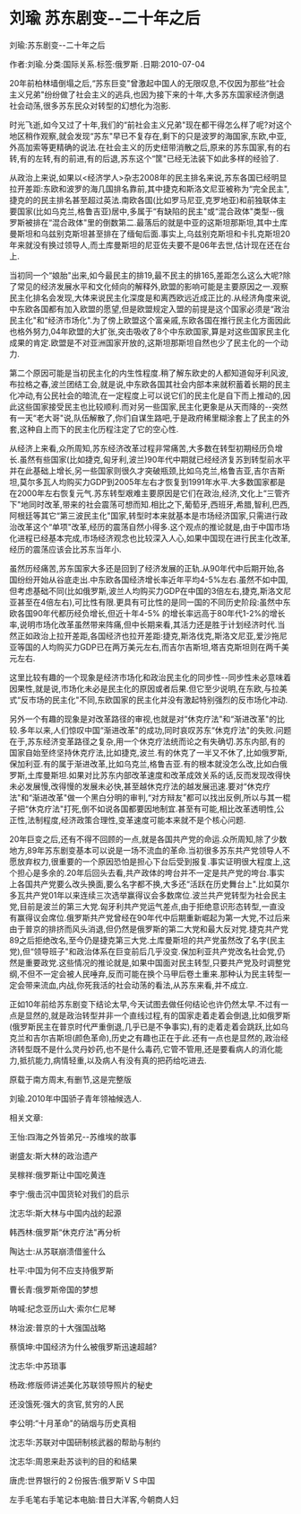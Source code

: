 # 刘瑜  苏东剧变--二十年之后    
    
刘瑜:苏东剧变--二十年之后    
作者:刘瑜.分类:国际关系.标签:俄罗斯 .日期:2010-07-04    
20年前柏林墙倒塌之后,“苏东巨变"曾激起中国人的无限叹息,不仅因为那些“社会主义兄弟"纷纷做了社会主义的逃兵,也因为接下来的十年,大多苏东国家经济倒退社会动荡,很多苏东民众对转型的幻想化为泡影.    
时光飞逝,如今又过了十年,我们的“前社会主义兄弟"现在都干得怎么样了呢?对这个地区稍作观察,就会发现“苏东"早已不复存在,剩下的只是波罗的海国家,东欧,中亚,外高加索等更精确的说法.在社会主义的历史纽带消散之后,原来的苏东国家,有的右转,有的左转,有的前进,有的后退,苏东这个“筐"已经无法装下如此多样的经验了.    
从政治上来说,如果以<经济学人>杂志2008年的民主排名来说,苏东各国已经明显拉开差距:东欧和波罗的海几国排名靠前,其中捷克和斯洛文尼亚被称为“完全民主",捷克的的民主排名甚至超过英法.南欧各国(比如罗马尼亚,克罗地亚)和前独联体主要国家(比如乌克兰,格鲁吉亚)居中,多属于“有缺陷的民主"或“混合政体"类型--俄罗斯被排在“混合政体"里的倒数第二.最落后的就是中亚的这斯坦那斯坦,其中土库曼斯坦和乌兹别克斯坦甚至排在了缅甸后面.事实上,乌兹别克斯坦和卡扎克斯坦20年来就没有换过领导人,而土库曼斯坦的尼亚佐夫要不是06年去世,估计现在还在台上.    
当初同一个“娘胎"出来,如今最民主的排19,最不民主的排165,差距怎么这么大呢?除了常见的经济发展水平和文化倾向的解释外,欧盟的影响可能是主要原因之一.观察民主化排名会发现,大体来说民主化深度是和离西欧远近成正比的.从经济角度来说,中东欧各国都有加入欧盟的愿望,但是欧盟规定入盟的前提是这个国家必须是“政治民主化"和“经济市场化".为了傍上欧盟这个富亲戚,东欧各国在推行民主化方面因此也格外努力,04年欧盟的大扩张,突击吸收了8个中东欧国家,算是对这些国家民主化成果的肯定.欧盟是不对亚洲国家开放的,这斯坦那斯坦自然也少了民主化的一个动力.    
第二个原因可能是当初民主化的内生性程度.稍了解东欧史的人都知道匈牙利风波,布拉格之春,波兰团结工会,就是说,中东欧各国其社会内部本来就积蓄着长期的民主化冲动,有公民社会的暗流,在一定程度上可以说它们的民主化是自下而上推动的,因此这些国家接受民主也比较顺利.而对另一些国家,民主化更象是从天而降的--突然有一天“老大哥"说,队伍解散了,你们自谋生路吧,于是政府稀里糊涂套上了民主的外套,这种自上而下的民主化历程注定了它的空心性.    
从经济上来看,众所周知,苏东经济改革过程非常痛苦,大多数在转型初期经历负增长.虽然有些国家(比如捷克,匈牙利,波兰)90年代中期就已经经济复苏到转型前水平并在此基础上增长,另一些国家则很久才突破瓶颈,比如乌克兰,格鲁吉亚,吉尔吉斯坦,莫尔多瓦人均购买力GDP到2005年左右才恢复到1991年水平.大多数国家都是在2000年左右恢复元气.苏东转型艰难主要原因是它们在政治,经济,文化上“三管齐下"地同时改革,带来的社会震荡可想而知.相比之下,葡萄牙,西班牙,希腊,智利,巴西,阿根廷等其它“第三波民主化"国家,转型时本来就基本是市场经济国家,只需进行政治改革这个“单项"改革,经历的震荡自然小得多.这个观点的推论就是,由于中国市场化进程已经基本完成,市场经济观念也比较深入人心,如果中国现在进行民主化改革,经历的震荡应该会比苏东当年小.    
虽然历经痛苦,苏东国家大多还是回到了经济发展的正轨.从90年代中后期开始,各国纷纷开始从谷底走出.中东欧各国经济增长率近年平均4-5%左右.虽然不如中国,但考虑基础不同(比如俄罗斯,波兰人均购买力GDP在中国的3倍左右,捷克,斯洛文尼亚甚至在4倍左右),可比性有限.更具有可比性的是同一国的不同历史阶段:虽然中东欧各国90年代都历经负增长,但近十年4-5% 的增长率远高于80年代1-2%的增长率,说明市场化改革虽然带来阵痛,但中长期来看,其活力还是胜于计划经济时代.当然正如政治上拉开差距,各国经济也拉开差距:捷克,斯洛伐克,斯洛文尼亚,爱沙拖尼亚等国的人均购买力GDP已在两万美元左右,而吉尔吉斯坦,塔吉克斯坦则在两千美元左右.    
这里比较有趣的一个现象是经济市场化和政治民主化的同步性--同步性未必意味着因果性,就是说,市场化未必是民主化的原因或者后果.但它至少说明,在东欧,与拉美式“反市场的民主化"不同,东欧国家的民主化并没有激起特别强烈的反市场化冲动.    
另外一个有趣的现象是对改革路径的审视,也就是对“休克疗法"和“渐进改革"的比较.多年以来,人们惊叹中国“渐进改革"的成功,同时哀叹苏东“休克疗法"的失败.问题在于,苏东经济变革路径之复杂,用一个休克疗法统而论之有失确切.苏东内部,有的国家自始至终坚持休克疗法,比如捷克,波兰.有的休克了一半又不休了,比如俄罗斯,保加利亚.有的属于渐进改革,比如乌克兰,格鲁吉亚.有的根本就没怎么改,比如白俄罗斯,土库曼斯坦.如果对比苏东内部改革速度和改革成效关系的话,反而发现改得快未必发展慢,改得慢的发展未必快,甚至越休克疗法的越发展迅速.要对“休克疗法"和“渐进改革"做一个黑白分明的审判,“对方辩友"都可以找出反例,所以与其一棍子把“休克疗法"打死,倒不如说各国都要因地制宜.甚至有可能,相比改革透明性,公正性,法制程度,经济政策合理性,变革速度可能本来就不是个核心问题.    
20年巨变之后,还有不得不回顾的一点,就是各国共产党的命运.众所周知,除了少数地方,89年苏东剧变基本可以说是一场不流血的革命.当初很多苏东共产党领导人不愿放弃权力,很重要的一个原因恐怕是担心下台后受到报复.事实证明很大程度上,这个担心是多余的.20年后回头去看,共产政体的垮台并不一定是共产党的垮台.事实上各国共产党要么改头换面,要么名字都不换,大多还“活跃在历史舞台上".比如莫尔多瓦共产党01年以来连续三次选举赢得议会多数席位.波兰共产党转型为社会民主党,目前是波兰的第三大党.匈牙利共产党运气差点,由于拒绝意识形态转型,一直没有赢得议会席位.俄罗斯共产党曾经在90年代中后期重新崛起为第一大党,不过后来由于普京的排挤而风头消退,但仍然是俄罗斯的第二大党和最大反对党.捷克共产党89之后拒绝改名,至今仍是捷克第三大党.土库曼斯坦的共产党虽然改了名字(民主党),但“领导班子"和政治体系在巨变前后几乎没变.保加利亚共产党改名社会党,仍然是重要政党.这些情况的推论就是,如果中国面对民主转型,只要共产党及时调整党纲,不但不一定会被人民唾弃,反而可能在换个马甲后卷土重来.那种认为民主转型一定会带来流血,内战,你死我活的社会动荡的看法,从苏东来看,并不成立.    
正如10年前给苏东剧变下结论太早,今天试图去做任何结论也许仍然太早.不过有一点是显然的,就是政治转型并非一个直线过程,有的国家走着走着会倒退,比如俄罗斯(俄罗斯民主在普京时代严重倒退,几乎已是不争事实),有的走着走着会跳跃,比如乌克兰和吉尔吉斯坦(颜色革命),历史之有趣也正在于此.还有一点也是显然的,政治经济转型既不是什么灵丹妙药,也不是什么毒药,它管不管用,还是要看病人的消化能力,抵抗能力,病情轻重,以及病人有没有真的把药给吃进去.    
原载于南方周末,有删节,这是完整版    
刘瑜.2010年中国骄子青年领袖候选人.    
    
相关文章:    
王怡:四海之外皆弟兄--苏维埃的故事    
谢盛友:斯大林的政治遗产    
吴稼祥:俄罗斯让中国吃黄连    
李宁:俄击沉中国货轮对我们的启示    
沈志华:斯大林与中国内战的起源    
韩西林:俄罗斯“休克疗法"再分析    
陶达士:从苏联崩溃借鉴什么    
杜平:中国为何不应支持俄罗斯    
曹长青:俄罗斯帝国的梦想    
呐喊:纪念亚历山大·索尔仁尼琴    
林治波:普京的十大强国战略    
蔡慎坤:中国经济为什么被俄罗斯迅速超越?    
沈志华:中苏琐事    
杨政:修版师讲述美化苏联领导照片的秘史    
还没饿死:强大的贪官,贫穷的人民    
李公明:“十月革命"的硝烟与历史真相    
沈志华:苏联对中国研制核武器的帮助与制约    
沈志华:周恩来赴苏谈判的目的和结果    
唐虎:世界银行的２份报告:俄罗斯ＶＳ中国    
左手毛笔右手笔记本电脑:昔日大洋客,今朝商人妇
